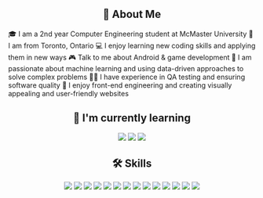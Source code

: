 <div align="center">
  <h2>👋 About Me</h2>
</div>

🎓 I am a 2nd year Computer Engineering student at McMaster University
📍 I am from Toronto, Ontario
💻 I enjoy learning new coding skills and applying them in new ways
🎮 Talk to me about Android & game development
🔬 I am passionate about machine learning and using data-driven approaches to solve complex problems
🕵️‍♀️ I have experience in QA testing and ensuring software quality
🎨 I enjoy front-end engineering and creating visually appealing and user-friendly websites

<div align="center">
  <h2>🚀 I'm currently learning</h2>
  <p>
    <img src="https://img.shields.io/badge/-Bootstrap-563D7C?style=flat-square&logo=bootstrap&logoColor=white" />
    <img src="https://img.shields.io/badge/-TensorFlow-FF6F00?style=flat-square&logo=tensorflow&logoColor=white" />
    <img src="https://img.shields.io/badge/-C++-00599C?style=flat-square&logo=c%2B%2B&logoColor=white" />
  </p>
</div>

<div align="center">
  <h2>🛠 Skills</h2>
  <p>
    <img src="https://img.shields.io/badge/-VS%20Code-007ACC?style=flat-square&logo=visual-studio-code&logoColor=white" />
    <img src="https://img.shields.io/badge/-Codeblocks-A8B9CC?style=flat-square&logo=codeblocks&logoColor=white" />
    <img src="https://img.shields.io/badge/-PyCharm-143?style=flat-square&logo=pycharm&logoColor=white" />
    <img src="https://img.shields.io/badge/-JavaScript-F7DF1E?style=flat-square&logo=javascript&logoColor=black" />
    <img src="https://img.shields.io/badge/-HTML5-E34F26?style=flat-square&logo=html5&logoColor=white" />
    <img src="https://img.shields.io/badge/-CSS3-1572B6?style=flat-square&logo=css3&logoColor=white" />
    <img src="https://img.shields.io/badge/-React-61DAFB?style=flat-square&logo=react&logoColor=black" />
    <img src="https://img.shields.io/badge/-Python-3776AB?style=flat-square&logo=python&logoColor=white" />
    <img src="https://img.shields.io/badge/-C++-00599C?style=flat-square&logo=c%2B%2B&logoColor=white" />
    <img src="https://img.shields.io/badge/-Raspberry%20Pi-C51A4A?style=flat-square&logo=raspberry-pi&logoColor=white" />
    <img src="https://img.shields.io/badge/-Arduino-00979D?style=flat-square&logo=arduino&logoColor=white" />
    <img src="https://img.shields.io/badge/-Autodesk%20Inventor-0696D7?style=flat-square&logo=autodesk&logoColor=white" />
    <img src="https://img.shields.io/badge/-Blender-F5792A?style=flat-square&logo=blender&logoColor=white" />
    <img
    <img src="https://img.shields.io/badge/-Photoshop-31A8FF?style=flat-square&logo=adobe-photoshop&logoColor=white" />
  </p>
</div>


<!--
**RehmanMohammed** is a ✨ _special_ ✨ repository because its `README.md` (this file) appears on your GitHub profile.

Here are some ideas to get you started:

- 🔭 I’m currently working on ...
- 🌱 I’m currently learning ...
- 👯 I’m looking to collaborate on ...
- 🤔 I’m looking for help with ...
- 💬 Ask me about ...
- 📫 How to reach me: ...
- 😄 Pronouns: ...
- ⚡ Fun fact: ...
-->
